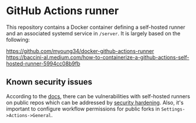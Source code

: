 # GitHub Actions runner
This repository contains a Docker container defining a self-hosted runner and an associated systemd service in `/server`. It is largely based on the following:

https://github.com/myoung34/docker-github-actions-runner
https://baccini-al.medium.com/how-to-containerize-a-github-actions-self-hosted-runner-5994cc08b9fb

## Known security issues
According to the [docs](https://docs.github.com/en/actions/hosting-your-own-runners/about-self-hosted-runners#self-hosted-runner-security), there can be vulnerabilities with self-hosted runners on public repos which can be addressed by [security hardening](https://docs.github.com/en/actions/security-guides/security-hardening-for-github-actions#hardening-for-self-hosted-runners). Also, it's important to configure workflow permissions for public forks in `Settings->Actions->General`.
